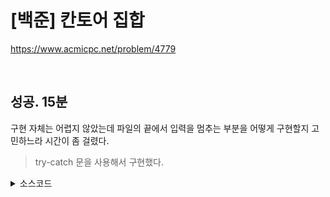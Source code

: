 # [백준] 칸토어 집합

https://www.acmicpc.net/problem/4779

<br>

## 성공. 15분

구현 자체는 어렵지 않았는데 파일의 끝에서 입력을 멈추는 부분을 어떻게 구현할지 고민하느라 시간이 좀 걸렸다.

> try-catch 문을 사용해서 구현했다.

<details><summary>소스코드</summary>

```java
import java.io.*;
import java.util.*;

public class Main {

    public static void main(String[] args) throws Exception {
        BufferedReader br = new BufferedReader(new InputStreamReader(System.in));
        StringBuilder sb = new StringBuilder();

        try {
            while (true) {
                int N = Integer.parseInt(br.readLine());
                Solution solution = new Solution();
                char[] answer = solution.run(N);
                for (char ch : answer) sb.append(ch);
                sb.append("\n");
            }
        } catch (Exception e) { }

        System.out.println(sb.toString());

        br.close();
    }
}

class Solution {

    char[] answer;

    void makeAllBlank(int startIdx, int len) {
        for (int i = 0; i < len; i++) {
            answer[startIdx + i] = ' ';
        }
    }

    void f(int startIdx, int len) {
        if (len == 1) return;

        f(startIdx, len / 3);
        makeAllBlank(startIdx + len / 3, len / 3);
        f(startIdx + len / 3 * 2, len / 3);
    }

    public char[] run(int N) {
        int len = (int) (Math.pow(3, N));
        answer = new char[len];
        Arrays.fill(answer, '-');

        f(0, len);

        return answer;
    }
}
```

</details>